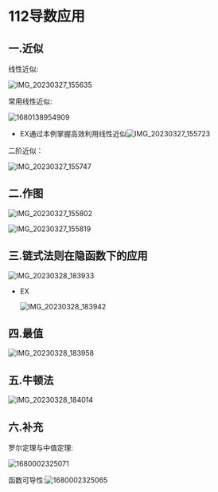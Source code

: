 #  

# 112导数应用

## 一.近似

线性近似:

![IMG_20230327_155635](assets/IMG_20230327_155635.jpg)

常用线性近似:

![1680138954909](assets/1680138954909.jpg)

* EX通过本例掌握高效利用线性近似![IMG_20230327_155723](assets/IMG_20230327_155723.jpg)

二阶近似：

![IMG_20230327_155747](assets/IMG_20230327_155747.jpg)

## 二.作图

![IMG_20230327_155802](assets/IMG_20230327_155802.jpg)

![IMG_20230327_155819](assets/IMG_20230327_155819.jpg)

## 三.链式法则在隐函数下的应用

![IMG_20230328_183933](assets/IMG_20230328_183933.jpg)

* EX

  ![IMG_20230328_183942](assets/IMG_20230328_183942.jpg)

## 四.最值

![IMG_20230328_183958](assets/IMG_20230328_183958.jpg)

## 五.牛顿法

![IMG_20230328_184014](assets/IMG_20230328_184014.jpg)

## 六.补充

罗尔定理与中值定理:

![1680002325071](assets/1680002325071.jpg)

函数可导性:![1680002325065](assets/1680002325065.jpg)